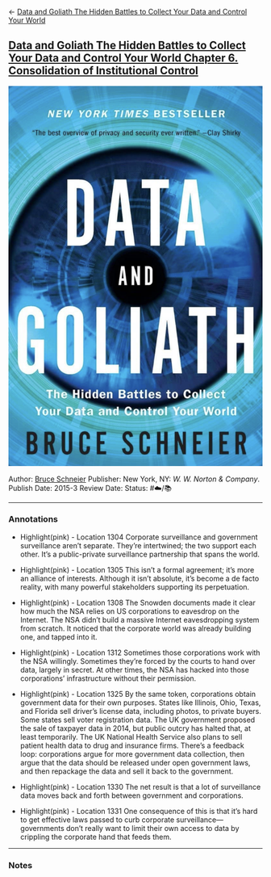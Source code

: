 \<- [Data and Goliath The Hidden Battles to Collect Your Data and Control Your World](Data%20and%20Goliath%20The%20Hidden%20Battles%20to%20Collect%20Your%20Data%20and%20Control%20Your%20World.md)

## [Data and Goliath The Hidden Battles to Collect Your Data and Control Your World Chapter 6. Consolidation of Institutional Control](https://www.amazon.com/gp/aw/d/B00L3KQ1LI/ref=tmm_kin_swatch_0?ie=UTF8&qid=1661379575&sr=8-1)

![150](%E2%9A%99%EF%B8%8F%20Tools/%F0%9F%93%B8%20Images/6565C83F-7F75-473A-BDEC-7C34C8C66AEF.jpeg)

Author: [Bruce Schneier]()
Publisher: New York, NY: *W. W. Norton & Company*. 
Publish Date: 2015-3
Review Date:
Status: #☁️/📚 

---

### Annotations

* Highlight(pink) - Location 1304
  Corporate surveillance and government surveillance aren’t separate. They’re intertwined; the two support each other. It’s a public-private surveillance partnership that spans the world.

* Highlight(pink) - Location 1305
  This isn’t a formal agreement; it’s more an alliance of interests. Although it isn’t absolute, it’s become a de facto reality, with many powerful stakeholders supporting its perpetuation.

* Highlight(pink) - Location 1308
  The Snowden documents made it clear how much the NSA relies on US corporations to eavesdrop on the Internet. The NSA didn’t build a massive Internet eavesdropping system from scratch. It noticed that the corporate world was already building one, and tapped into it.

* Highlight(pink) - Location 1312
  Sometimes those corporations work with the NSA willingly. Sometimes they’re forced by the courts to hand over data, largely in secret. At other times, the NSA has hacked into those corporations’ infrastructure without their permission.

* Highlight(pink) - Location 1325
  By the same token, corporations obtain government data for their own purposes. States like Illinois, Ohio, Texas, and Florida sell driver’s license data, including photos, to private buyers. Some states sell voter registration data. The UK government proposed the sale of taxpayer data in 2014, but public outcry has halted that, at least temporarily. The UK National Health Service also plans to sell patient health data to drug and insurance firms. There’s a feedback loop: corporations argue for more government data collection, then argue that the data should be released under open government laws, and then repackage the data and sell it back to the government.

* Highlight(pink) - Location 1330
  The net result is that a lot of surveillance data moves back and forth between government and corporations.

* Highlight(pink) - Location 1331
  One consequence of this is that it’s hard to get effective laws passed to curb corporate surveillance—governments don’t really want to limit their own access to data by crippling the corporate hand that feeds them.

---

### Notes
